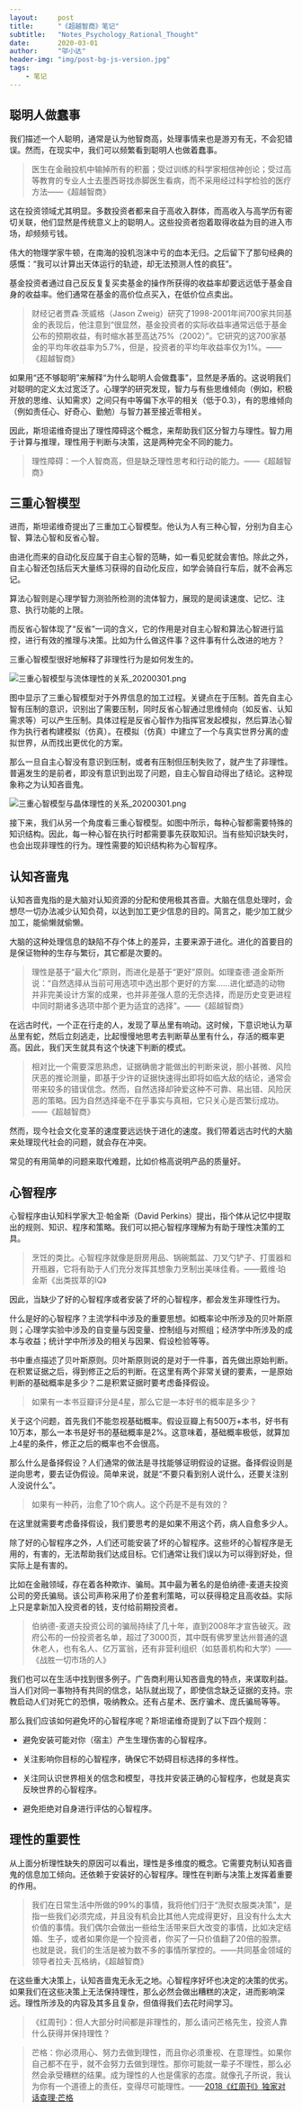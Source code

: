 ```yaml
---
layout:     post
title:      "《超越智商》笔记"
subtitle:   "Notes_Psychology_Rational_Thought"
date:       2020-03-01
author:     "邬小达"
header-img: "img/post-bg-js-version.jpg"
tags:
    - 笔记
---
```


## 聪明人做蠢事

我们描述一个人聪明，通常是认为他智商高，处理事情来也是游刃有无，不会犯错误。然而，在现实中，我们可以频繁看到聪明人也做着蠢事。

>医生在金融投机中输掉所有的积蓄；受过训练的科学家相信神创论；受过高等教育的专业人士去墨西哥找赤脚医生看病，而不采用经过科学检验的医疗方法——《超越智商》

这在投资领域尤其明显。多数投资者都来自于高收入群体，而高收入与高学历有密切关联，他们显然是传统意义上的聪明人。这些投资者抱着取得收益为目的进入市场，却频频亏钱。

伟大的物理学家牛顿，在南海的投机泡沫中亏的血本无归。之后留下了那句经典的感慨：“我可以计算出天体运行的轨迹，却无法预测人性的疯狂”。

基金投资者通过自己反反复复买卖基金的操作所获得的收益率却要远远低于基金自身的收益率。他们通常在基金的高价位点买入，在低价位点卖出。

>财经记者贾森·茨威格（Jason Zweig）研究了1998-2001年间700家共同基金的表现后，他注意到“很显然，基金投资者的实际收益率通常远低于基金公布的预期收益，有时缩水甚至高达75%（2002）”。它研究的这700家基金的平均年收益率为5.7%，但是，投资者的平均年收益率仅为1%。——《超越智商》

如果用“还不够聪明”来解释“为什么聪明人会做蠢事”，显然是矛盾的。这说明我们对聪明的定义太过宽泛了。心理学的研究发现，智力与有些思维倾向（例如，积极开放的思维、认知需求）之间只有中等偏下水平的相关（低于0.3），有的思维倾向（例如责任心、好奇心、勤勉）与智力甚至接近零相关。

因此，斯坦诺维奇提出了理性障碍这个概念，来帮助我们区分智力与理性。智力用于计算与推理，理性用于判断与决策，这是两种完全不同的能力。

>理性障碍：一个人智商高，但是缺乏理性思考和行动的能力。——《超越智商》

## 三重心智模型

进而，斯坦诺维奇提出了三重加工心智模型。他认为人有三种心智，分别为自主心智、算法心智和反省心智。

由进化而来的自动化反应属于自主心智的范畴，如一看见蛇就会害怕。除此之外，自主心智还包括后天大量练习获得的自动化反应，如学会骑自行车后，就不会再忘记。

算法心智则是心理学智力测验所检测的流体智力，展现的是阅读速度、记忆、注意、执行功能的上限。

而反省心智体现了“反省”一词的含义，它的作用是对自主心智和算法心智进行监控，进行有效的推理与决策。比如为什么做这件事？这件事有什么改进的地方？

三重心智模型很好地解释了非理性行为是如何发生的。

![三重心智模型与流体理性的关系_20200301.png](https://i.loli.net/2020/03/01/bNersthvoklTygu.png)

图中显示了三重心智模型对于外界信息的加工过程。关键点在于压制。首先自主心智有压制的意识，识别出了需要压制，同时反省心智通过思维倾向（如反省、认知需求等）可以产生压制。具体过程是反省心智作为指挥官发起模拟，然后算法心智作为执行者构建模拟（仿真）。在模拟（仿真）中建立了一个与真实世界分离的虚拟世界，从而找出更优化的方案。

那么一旦自主心智没有意识到压制，或者有压制但压制失败了，就产生了非理性。普遍发生的是前者，即没有意识到出现了问题，自主心智自动得出了结论。这种现象称之为认知吝啬鬼。

![三重心智模型与晶体理性的关系_20200301.png](https://i.loli.net/2020/03/01/oaOynDAh7fYGiqH.png)

接下来，我们从另一个角度看三重心智模型。如图中所示，每种心智都需要特殊的知识结构。因此，每一种心智在执行时都需要事先获取知识。当有些知识缺失时，也会出现非理性的行为。理性需要的知识结构称为心智程序。

## 认知吝啬鬼

认知吝啬鬼指的是大脑对认知资源的分配和使用极其吝啬。大脑在信息处理时，会想尽一切办法减少认知负荷，以达到加工更少信息的目的。简言之，能少加工就少加工，能偷懒就偷懒。

大脑的这种处理信息的缺陷不存个体上的差异，主要来源于进化。进化的首要目的是保证物种的生存与繁衍，其它都是次要的。

>理性是基于“最大化”原则，而进化是基于“更好”原则。如理查德·道金斯所说：“自然选择从当前可用选项中选出那个更好的方案......进化塑造的动物并非完美设计方案的成果，也并非差强人意的无奈选择，而是历史变更进程中同时期诸多选项中那个更为适宜的选择”。——《超越智商》

在远古时代，一个正在行走的人，发现了草丛里有响动。这时候，下意识地认为草丛里有蛇，然后立刻逃走，比起慢慢地思考去判断草丛里有什么，存活的概率更高。因此，我们天生就具有这个快速下判断的模式。

>相对比一个需要深思熟虑，证据确凿才能做出的判断来说，胆小甚微、风险厌恶的推论测量，即基于少许的证据快速得出即将如临大敌的结论，通常会带来较多的错误信念。然而，自然选择却钟爱这种不可靠、易出错、风险厌恶的策略。因为自然选择毫不在乎事实与真相，它只关心是否繁衍成功。——《超越智商》

然而，现今社会文化变革的速度要远远快于进化的速度。我们带着远古时代的大脑来处理现代社会的问题，就会存在冲突。

常见的有用简单的问题来取代难题，比如价格高说明产品的质量好。

## 心智程序

心智程序由认知科学家大卫·帕金斯（David Perkins）提出，指个体从记忆中提取出的规则、知识、程序和策略。我们可以把心智程序理解为有助于理性决策的工具。

>烹饪的类比。心智程序就像是厨房用品、锅碗瓢盆、刀叉勺铲子、打蛋器和开瓶器，它将有助于人们充分发挥其想象力烹制出美味佳肴。——戴维·珀金斯《出类拔萃的IQ》

因此，当缺少了好的心智程序或者安装了坏的心智程序，都会发生非理性行为。

什么是好的心智程序？主流学科中涉及的重要思想。如概率论中所涉及的贝叶斯原则；心理学实验中涉及的自变量与因变量、控制组与对照组；经济学中所涉及的成本与收益；统计学中所涉及的相关与因果、假设检验等等。

书中重点描述了贝叶斯原则。贝叶斯原则说的是对于一件事，首先做出原始判断。在积累证据之后，得到修正之后的判断。在这里有两个非常关键的要素，一是原始判断的基础概率是多少？二是积累证据时要考虑备择假设。

>如果有一本书豆瓣评分是4星，那么它是一本好书的概率是多少？

关于这个问题，首先我们不能忽视基础概率。假设豆瓣上有500万+本书，好书有10万本，那么一本书是好书的基础概率是2%。这意味着，基础概率极低，就算加上4星的条件，修正之后的概率也不会很高。

那么什么是备择假设？人们通常的做法是寻找能够证明假设的证据。备择假设则是逆向思考，要去证伪假设。简单来说，就是“不要只看到别人说什么，还要关注别人没说什么”。

>如果有一种药，治愈了10个病人。这个药是不是有效的？

在这里就需要考虑备择假设，我们要思考的是如果不用这个药，病人自愈多少人。


除了好的心智程序之外，人们还可能安装了坏的心智程序。这些坏的心智程序是无用的，有害的，无法帮助我们达成目标。它们通常让我们误以为可以得到好处，但实际上是有害的。

比如在金融领域，存在着各种欺诈、骗局。其中最为著名的是伯纳德-麦道夫投资公司的旁氏骗局。该公司声称采用了价差套利策略，可以获得稳定且高收益。实际上只是拿新加入投资者的钱，支付给前期投资者。

>伯纳德-麦道夫投资公司的骗局持续了几十年，直到2008年才宣告破灭。政府公布的一份投资者名单，超过了3000页，其中既有佛罗里达州普通的退休老人，也有名人、亿万富翁，还有非营利组织（如慈善机构和大学）——《战胜一切市场的人》

我们也可以在生活中找到很多例子。广告商利用认知吝啬鬼的特点，来谋取利益。当人们对同一事物持有共同的信念，站队就出现了，即使信念缺乏证据的支持。宗教启动人们对死亡的恐惧，吸纳教众。还有占星术、医疗骗术、庞氏骗局等等。

那么我们应该如何避免坏的心智程序呢？斯坦诺维奇提到了以下四个规则：

* 避免安装可能对你（宿主）产生生理伤害的心智程序。

* 关注影响你目标的心智程序，确保它不妨碍目标选择的多样性。

* 关注同认识世界相关的信念和模型，寻找并安装正确的心智程序，也就是真实反映世界的心智程序。

* 避免拒绝对自身进行评估的心智程序。

## 理性的重要性

从上面分析理性缺失的原因可以看出，理性是多维度的概念。它需要克制认知吝啬鬼的信息加工倾向。还依赖于安装好的心智程序。理性在判断与决策上发挥着重要的作用。

>我们在日常生活中所做的99%的事情，我将他们归于“洗熨衣服类决策”，是指一些我们必须完成，并且没有机会比其他人完成得更好，且没有什么太大价值的事情。我们偶尔会做出一些给生活带来巨大改变的事情，比如决定结婚、生子，或者如果你是一个投资者，你买了一只价值翻了20倍的股票。也就是说，我们的生活是被为数不多的事情所掌控的。——共同基金领域的领导者拉夫·瓦格纳，《超越智商》

在这些重大决策上，认知吝啬鬼无永无之地。心智程序好坏也决定的决策的优劣。如果我们在这些决策上无法保持理性，那么必然会做出糟糕的决定，进而影响深远。理性所涉及的内容及其多且复杂，但值得我们去花时间学习。

>《红周刊》：但人大部分时间都是非理性的，那么请问芒格先生，投资人靠什么获得并保持理性？

> 芒格：你必须用心、努力去做到理性，而且你必须重视、在意理性。如果你自己都不在乎，就不会努力去做到理性。那你可能就一辈子不理性，那么必然会承受糟糕的结果。成为理性的人也是儒家的态度。就像孔子所说，我认为你有一个道德上的责任，变得尽可能理性。——[2018《红周刊》独家对话查理·芒格](https://www.bilibili.com/video/av15284917?t=226&p=8)
